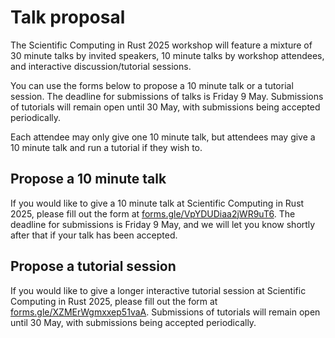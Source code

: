 # Talk proposal

The Scientific Computing in Rust 2025 workshop will feature a mixture of 30 minute talks by invited
speakers, 10 minute talks by workshop attendees, and interactive discussion/tutorial sessions.

You can use the forms below to propose a 10 minute talk or a tutorial session.
The deadline for submissions of talks is Friday 9 May. Submissions of tutorials will remain open until 30 May, with submissions being accepted periodically.

Each attendee may only give one 10 minute talk, but attendees may give a 10 minute talk and run a tutorial if they wish to.

## Propose a 10 minute talk

If you would like to give a 10 minute talk at Scientific Computing in Rust 2025, please fill out the form at
<a href="https://forms.gle/VpYDUDiaa2jWR9uT6">forms.gle/VpYDUDiaa2jWR9uT6</a>.
The deadline for submissions is Friday 9 May, and we will let you know shortly after that if your talk has been accepted.

## Propose a tutorial session

If you would like to give a longer interactive tutorial session at Scientific Computing in Rust 2025, please fill out the form at
<a href="https://forms.gle/XZMErWgmxxep51vaA">forms.gle/XZMErWgmxxep51vaA</a>.
Submissions of tutorials will remain open until 30 May, with submissions being accepted periodically.
